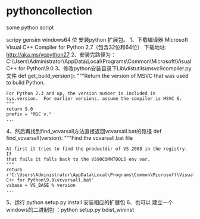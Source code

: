 pythoncollection
================

some python script

scripy
gensim
windows64 位 安装python 扩展包。
1、下载编译器 Microsoft Visual C++ Compiler for Python 2.7（包含32位和64位） 下载地址: http://aka.ms/vcpython27
2、安装完路径为：C:\Users\Administrator\AppData\Local\Programs\Common\Microsoft\Visual C++ for Python\9.0
3、修改python安装目录下Lib\distutils\msvc9compiler.py文件
def get_build_version():
    """Return the version of MSVC that was used to build Python.
 
    For Python 2.3 and up, the version number is included in
    sys.version.  For earlier versions, assume the compiler is MSVC 6.
    """
    return 9.0
    prefix = "MSC v."
    ...
    
4、然后再找到find_vcvarsall方法直接返回vcvarsall.bat的路径
def find_vcvarsall(version):
    """Find the vcvarsall.bat file
 
    At first it tries to find the productdir of VS 2008 in the registry. If
    that fails it falls back to the VS90COMNTOOLS env var.
    """
    return r'C:\Users\Administrator\AppData\Local\Programs\Common\Microsoft\Visual C++ for Python\9.0\vcvarsall.bat'
    vsbase = VS_BASE % version
    ...
5、运行 python setup.py install 安装相应的扩展包
6、也可以 建立一个windows的二进制包 ：python setup.py bdist_wininst
 
